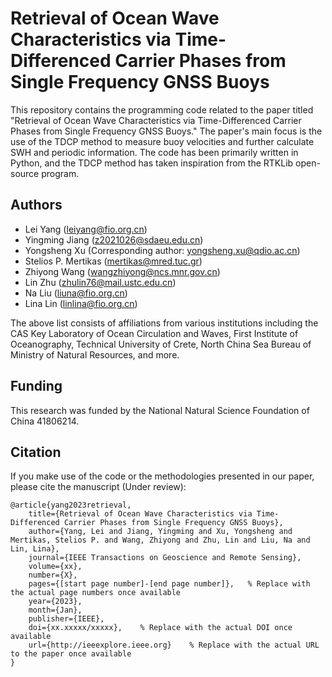 # Retrieval of Ocean Wave Characteristics via Time-Differenced Carrier Phases from Single Frequency GNSS Buoys

This repository contains the programming code related to the paper titled "Retrieval of Ocean Wave Characteristics via Time-Differenced Carrier Phases from Single Frequency GNSS Buoys." The paper's main focus is the use of the TDCP method to measure buoy velocities and further calculate SWH and periodic information. The code has been primarily written in Python, and the TDCP method has taken inspiration from the RTKLib open-source program.

## Authors

- Lei Yang (leiyang@fio.org.cn)
- Yingming Jiang (z2021026@sdaeu.edu.cn)
- Yongsheng Xu (Corresponding author: yongsheng.xu@qdio.ac.cn)
- Stelios P. Mertikas (mertikas@mred.tuc.gr)
- Zhiyong Wang (wangzhiyong@ncs.mnr.gov.cn)
- Lin Zhu (zhulin76@mail.ustc.edu.cn)
- Na Liu (liuna@fio.org.cn)
- Lina Lin (linlina@fio.org.cn)

The above list consists of affiliations from various institutions including the CAS Key Laboratory of Ocean Circulation and Waves, First Institute of Oceanography, Technical University of Crete, North China Sea Bureau of Ministry of Natural Resources, and more.

## Funding

This research was funded by the National Natural Science Foundation of China 41806214.

## Citation

If you make use of the code or the methodologies presented in our paper, please cite the manuscript (Under review):
```
@article{yang2023retrieval,
    title={Retrieval of Ocean Wave Characteristics via Time-Differenced Carrier Phases from Single Frequency GNSS Buoys},
    author={Yang, Lei and Jiang, Yingming and Xu, Yongsheng and Mertikas, Stelios P. and Wang, Zhiyong and Zhu, Lin and Liu, Na and Lin, Lina},
    journal={IEEE Transactions on Geoscience and Remote Sensing},
    volume={xx},
    number={X},
    pages={[start page number]-[end page number]},   % Replace with the actual page numbers once available
    year={2023},
    month={Jan},
    publisher={IEEE},
    doi={xx.xxxxx/xxxxx},    % Replace with the actual DOI once available
    url={http://ieeexplore.ieee.org}    % Replace with the actual URL to the paper once available
}
```

